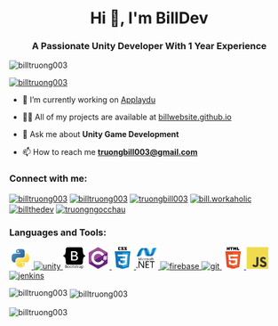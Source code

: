 <h1 align="center">Hi 👋, I'm BillDev</h1>
<h3 align="center">A Passionate Unity Developer With 1 Year Experience</h3>

<p align="left"> <img src="https://komarev.com/ghpvc/?username=billtruong003&label=Profile%20views&color=0e75b6&style=flat" alt="billtruong003" /> </p>

<p align="left"> <a href="https://github.com/ryo-ma/github-profile-trophy"><img src="https://github-profile-trophy.vercel.app/?username=billtruong003" alt="billtruong003" /></a> </p>

- 🔭 I’m currently working on [Applaydu](https://play.google.com/store/apps/details?id=com.ferrero.applayduGP&hl=en&gl=US)

- 👨‍💻 All of my projects are available at [billwebsite.github.io](billwebsite.github.io)

- 💬 Ask me about **Unity Game Development**

- 📫 How to reach me **truongbill003@gmail.com**

<h3 align="left">Connect with me:</h3>
<p align="left">
<a href="https://dev.to/billtruong003" target="blank"><img align="center" src="https://raw.githubusercontent.com/rahuldkjain/github-profile-readme-generator/master/src/images/icons/Social/devto.svg" alt="billtruong003" height="30" width="40" /></a>
<a href="https://linkedin.com/in/billtruong003" target="blank"><img align="center" src="https://raw.githubusercontent.com/rahuldkjain/github-profile-readme-generator/master/src/images/icons/Social/linked-in-alt.svg" alt="billtruong003" height="30" width="40" /></a>
<a href="https://fb.com/truongbill003" target="blank"><img align="center" src="https://raw.githubusercontent.com/rahuldkjain/github-profile-readme-generator/master/src/images/icons/Social/facebook.svg" alt="truongbill003" height="30" width="40" /></a>
<a href="https://instagram.com/bill.workaholic" target="blank"><img align="center" src="https://raw.githubusercontent.com/rahuldkjain/github-profile-readme-generator/master/src/images/icons/Social/instagram.svg" alt="bill.workaholic" height="30" width="40" /></a>
<a href="youtube.com/@BillTheDev" target="blank"><img align="center" src="https://raw.githubusercontent.com/rahuldkjain/github-profile-readme-generator/master/src/images/icons/Social/youtube.svg" alt="billthedev" height="30" width="40" /></a>
<a href="https://discord.gg/truongngocchau" target="blank"><img align="center" src="https://raw.githubusercontent.com/rahuldkjain/github-profile-readme-generator/master/src/images/icons/Social/discord.svg" alt="truongngocchau" height="30" width="40" /></a>
</p>

<h3 align="left">Languages and Tools:</h3>
<p align="left"> 
  <a href="https://getbootstrap.com" target="_blank" rel="noreferrer"> <a href="https://www.python.org" target="_blank" rel="noreferrer"><img src="https://raw.githubusercontent.com/devicons/devicon/master/icons/python/python-original.svg" alt="python" width="40" height="40"/> </a> 
    <a href="https://unity.com/" target="_blank" rel="noreferrer"> <img src="https://www.vectorlogo.zone/logos/unity3d/unity3d-icon.svg" alt="unity" width="40" height="40"/> </a> 
    <a> <img src="https://raw.githubusercontent.com/devicons/devicon/master/icons/bootstrap/bootstrap-plain-wordmark.svg" alt="bootstrap" width="40" height="40"/> </a> 
    <a href="https://www.w3schools.com/cs/" target="_blank" rel="noreferrer"> <img src="https://raw.githubusercontent.com/devicons/devicon/master/icons/csharp/csharp-original.svg" alt="csharp" width="40" height="40"/> </a> 
    <a href="https://www.w3schools.com/css/" target="_blank" rel="noreferrer"> <img src="https://raw.githubusercontent.com/devicons/devicon/master/icons/css3/css3-original-wordmark.svg" alt="css3" width="40" height="40"/> </a> 
    <a href="https://dotnet.microsoft.com/" target="_blank" rel="noreferrer"> <img src="https://raw.githubusercontent.com/devicons/devicon/master/icons/dot-net/dot-net-original-wordmark.svg" alt="dotnet" width="40" height="40"/> </a> 
    <a href="https://firebase.google.com/" target="_blank" rel="noreferrer"> <img src="https://www.vectorlogo.zone/logos/firebase/firebase-icon.svg" alt="firebase" width="40" height="40"/> </a> 
    <a href="https://git-scm.com/" target="_blank" rel="noreferrer"> <img src="https://www.vectorlogo.zone/logos/git-scm/git-scm-icon.svg" alt="git" width="40" height="40"/> </a> 
    <a href="https://www.w3.org/html/" target="_blank" rel="noreferrer"> <img src="https://raw.githubusercontent.com/devicons/devicon/master/icons/html5/html5-original-wordmark.svg" alt="html5" width="40" height="40"/> </a> 
    <a href="https://developer.mozilla.org/en-US/docs/Web/JavaScript" target="_blank" rel="noreferrer"> <img src="https://raw.githubusercontent.com/devicons/devicon/master/icons/javascript/javascript-original.svg" alt="javascript" width="40" height="40"/> </a> 
    <a href="https://www.jenkins.io" target="_blank" rel="noreferrer"> <img src="https://www.vectorlogo.zone/logos/jenkins/jenkins-icon.svg" alt="jenkins" width="40" height="40"/> </a>  
  </p>

<p><img align="left" src="https://github-readme-stats.vercel.app/api/top-langs?username=billtruong003&show_icons=true&locale=en&layout=compact" alt="billtruong003" /></p>

<p>&nbsp;<img align="center" src="https://github-readme-stats.vercel.app/api?username=billtruong003&show_icons=true&locale=en" alt="billtruong003" /></p>

<p><img align="center" src="https://github-readme-streak-stats.herokuapp.com/?user=billtruong003&" alt="billtruong003" /></p>
